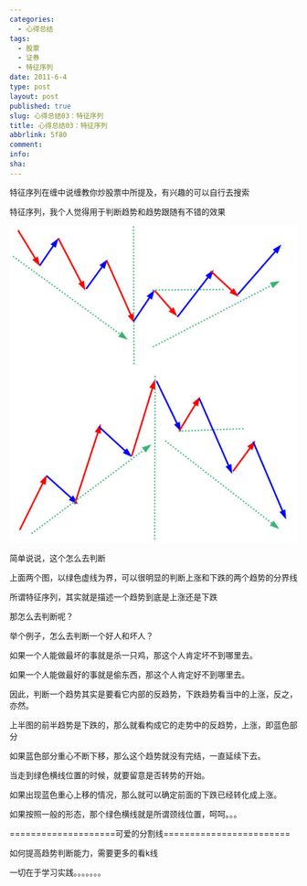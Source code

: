 ```yaml
---
categories:
  - 心得总结
tags:
  - 股票
  - 证券
  - 特征序列
date: 2011-6-4
type: post
layout: post
published: true
slug: 心得总结03：特征序列
title: 心得总结03：特征序列
abbrlink: 5f80
comment:
info:
sha:
---
```

特征序列在缠中说缠教你炒股票中所提及，有兴趣的可以自行去搜索

特征序列，我个人觉得用于判断趋势和趋势跟随有不错的效果

![20110604-0](/images/20110604-0.jpeg)

简单说说，这个怎么去判断

上面两个图，以绿色虚线为界，可以很明显的判断上涨和下跌的两个趋势的分界线

所谓特征序列，其实就是描述一个趋势到底是上涨还是下跌

那怎么去判断呢？

举个例子，怎么去判断一个好人和坏人？

如果一个人能做最坏的事就是杀一只鸡，那这个人肯定坏不到哪里去。

如果一个人能做最好的事就是偷东西，那这个人肯定好不到哪里去。

因此，判断一个趋势其实是要看它内部的反趋势，下跌趋势看当中的上涨，反之，亦然。

上半图的前半趋势是下跌的，那么就看构成它的走势中的反趋势，上涨，即蓝色部分

如果蓝色部分重心不断下移，那么这个趋势就没有完结，一直延续下去。

当走到绿色横线位置的时候，就要留意是否转势的开始。

如果出现蓝色重心上移的情况，那么就可以确定前面的下跌已经转化成上涨。

如果按照一般的形态，那个绿色横线就是所谓颈线位置，呵呵。。。

====================可爱的分割线========================

如何提高趋势判断能力，需要更多的看k线

一切在于学习实践。。。。。。。